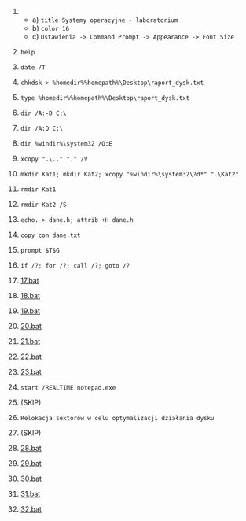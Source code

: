 1. 
   - a) `title Systemy operacyjne - laboratorium`
   - b) `color 16`
   - c) `Ustawienia -> Command Prompt -> Appearance -> Font Size`

2. `help`

3. `date /T`

4. `chkdsk > %homedir%%homepath%\Desktop\raport_dysk.txt`

5. `type %homedir%%homepath%\Desktop\raport_dysk.txt`

6. `dir /A:-D C:\`

7. `dir /A:D C:\`

8. `dir %windir%\system32 /O:E`

9. `xcopy ".\.." "." /V`

10. `mkdir Kat1; mkdir Kat2; xcopy "%windir%\system32\?d*" ".\Kat2"`

11. `rmdir Kat1`

12. `rmdir Kat2 /S`

13. `echo. > dane.h; attrib +H dane.h`

14. `copy con dane.txt`

15. `prompt $T$G`

16. `if /?; for /?; call /?; goto /?`

17. [17.bat](17.bat)

18. [18.bat](18.bat)

19. [19.bat](19.bat)

20. [20.bat](20.bat)

21. [21.bat](21.bat)

22. [22.bat](22.bat)

23. [23.bat](23.bat)

24. `start /REALTIME notepad.exe`

25. (SKIP)

26. `Relokacja sektorów w celu optymalizacji działania dysku`

27. (SKIP)

28. [28.bat](28.bat)

29. [29.bat](29.bat)

30. [30.bat](30.bat)

31. [31.bat](31.bat)

32. [32.bat](32.bat)

